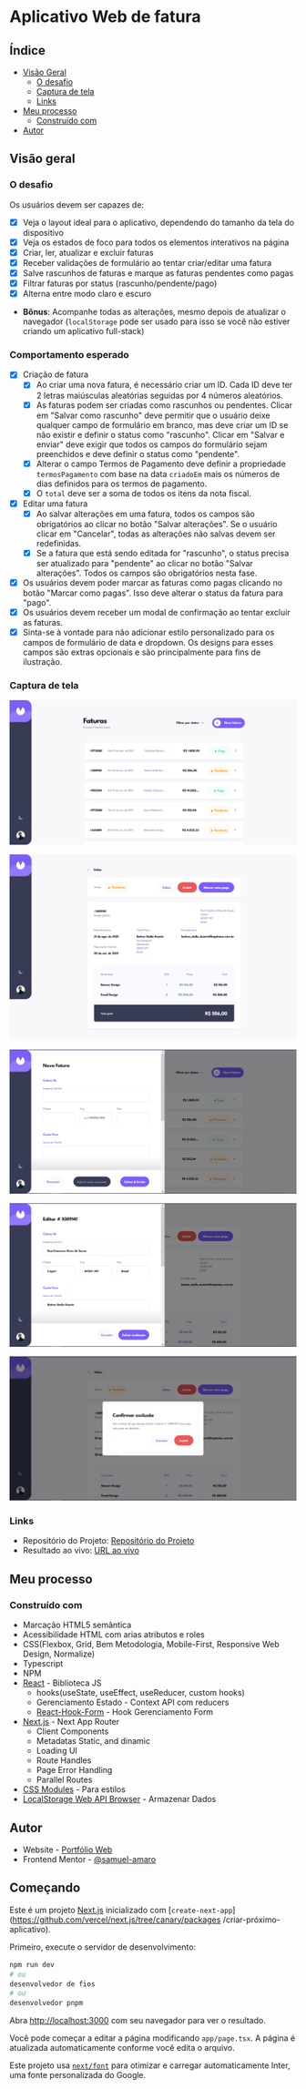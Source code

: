 # Aplicativo Web de fatura

## Índice

- [Visão Geral](#visão-geral)
  - [O desafio](#o-desafio)
  - [Captura de tela](#captura-de-tela)
  - [Links](#links)
- [Meu processo](#meu-processo)
  - [Construído com](#construído-com)
- [Autor](#autor)

## Visão geral

### O desafio

Os usuários devem ser capazes de:

- [x] Veja o layout ideal para o aplicativo, dependendo do tamanho da tela do dispositivo
- [x] Veja os estados de foco para todos os elementos interativos na página
- [x] Criar, ler, atualizar e excluir faturas
- [x] Receber validações de formulário ao tentar criar/editar uma fatura
- [x] Salve rascunhos de faturas e marque as faturas pendentes como pagas
- [x] Filtrar faturas por status (rascunho/pendente/pago)
- [x] Alterna entre modo claro e escuro
- **Bônus**: Acompanhe todas as alterações, mesmo depois de atualizar o navegador (`localStorage` pode ser usado para isso se você não estiver criando um aplicativo full-stack)

### Comportamento esperado

- [x] Criação de fatura
  - [x] Ao criar uma nova fatura, é necessário criar um ID. Cada ID deve ter 2 letras maiúsculas aleatórias seguidas por 4 números aleatórios.
  - [x] As faturas podem ser criadas como rascunhos ou pendentes. Clicar em "Salvar como rascunho" deve permitir que o usuário deixe qualquer campo de formulário em branco, mas deve criar um ID se não existir e definir o status como "rascunho". Clicar em "Salvar e enviar" deve exigir que todos os campos do formulário sejam preenchidos e deve definir o status como "pendente".
  - [x] Alterar o campo Termos de Pagamento deve definir a propriedade `termosPagamento` com base na data `criadoEm` mais os números de dias definidos para os termos de pagamento.
  - [x] O `total` deve ser a soma de todos os itens da nota fiscal.
- [x] Editar uma fatura
  - [x] Ao salvar alterações em uma fatura, todos os campos são obrigatórios ao clicar no botão "Salvar alterações". Se o usuário clicar em "Cancelar", todas as alterações não salvas devem ser redefinidas.
  - [x] Se a fatura que está sendo editada for "rascunho", o status precisa ser atualizado para "pendente" ao clicar no botão "Salvar alterações". Todos os campos são obrigatórios nesta fase.
- [x] Os usuários devem poder marcar as faturas como pagas clicando no botão "Marcar como pagas". Isso deve alterar o status da fatura para "pago".
- [x] Os usuários devem receber um modal de confirmação ao tentar excluir as faturas.
- [x] Sinta-se à vontade para não adicionar estilo personalizado para os campos de formulário de data e dropdown. Os designs para esses campos são extras opcionais e são principalmente para fins de ilustração.

### Captura de tela

![](./public/assets/result-page-home.png)

![](./public/assets/result-page-invoice.png)

![](./public/assets/result-modal-create.png)

![](./public/assets/result-modal-edit.png)

![](./public/assets/result-modal-delete.png)

### Links

- Repositório do Projeto: [Repositório do Projeto](https://github.com/Samuel-Amaro/app-web-faturamento)
- Resultado ao vivo: [URL ao vivo](https://app-web-faturamento.vercel.app/)

## Meu processo

### Construído com

- Marcação HTML5 semântica
- Acessibilidade HTML com arias atributos e roles
- CSS(Flexbox, Grid, Bem Metodologia, Mobile-First, Responsive Web Design, Normalize)
- Typescript
- NPM
- [React](https://reactjs.org/) - Biblioteca JS
  - hooks(useState, useEffect, useReducer, custom hooks)
  - Gerenciamento Estado - Context API com reducers
  - [React-Hook-Form](https://www.react-hook-form.com/) - Hook Gerenciamento Form
- [Next.js](https://nextjs.org/) - Next App Router
  - Client Components
  - Metadatas Static, and dinamic
  - Loading UI
  - Route Handles
  - Page Error Handling
  - Parallel Routes
- [CSS Modules](https://github.com/css-modules/css-modules) - Para estilos
- [LocalStorage Web API Browser](https://developer.mozilla.org/en-US/docs/Web/API/Web_Storage_API/Using_the_Web_Storage_API) - Armazenar Dados

## Autor

- Website - [Portfólio Web](https://samuel-amaro.github.io/portfolio-web/)
- Frontend Mentor - [@samuel-amaro](https://www.frontendmentor.io/profile/Samuel-Amaro)

## Começando

Este é um projeto [Next.js](https://nextjs.org/) inicializado com [`create-next-app`](https://github.com/vercel/next.js/tree/canary/packages /criar-próximo-aplicativo).

Primeiro, execute o servidor de desenvolvimento:

```bash
npm run dev
# ou
desenvolvedor de fios
# ou
desenvolvedor pnpm
```

Abra [http://localhost:3000](http://localhost:3000) com seu navegador para ver o resultado.

Você pode começar a editar a página modificando `app/page.tsx`. A página é atualizada automaticamente conforme você edita o arquivo.

Este projeto usa [`next/font`](https://nextjs.org/docs/basic-features/font-optimization) para otimizar e carregar automaticamente Inter, uma fonte personalizada do Google.
